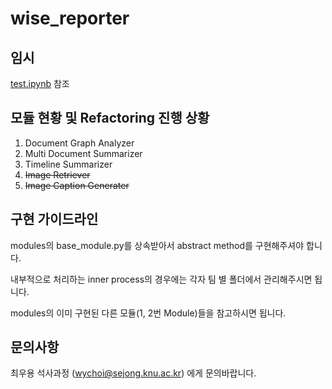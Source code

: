 # wise_reporter

## 임시
[test.ipynb](https://github.com/KNU-NLPlab/wise_reporter/blob/master/test.ipynb) 참조

## 모듈 현황 및 Refactoring 진행 상황
1. Document Graph Analyzer
2. Multi Document Summarizer
3. Timeline Summarizer
4. ~~Image Retriever~~
5. ~~Image Caption Generater~~

## 구현 가이드라인

modules의 base_module.py를 상속받아서 abstract method를 구현해주셔야 합니다.

내부적으로 처리하는 inner process의 경우에는 각자 팀 별 폴더에서 관리해주시면 됩니다.

modules의 이미 구현된 다른 모듈(1, 2번 Module)들을 참고하시면 됩니다.

## 문의사항

최우용 석사과정 (wychoi@sejong.knu.ac.kr) 에게 문의바랍니다.

